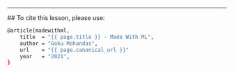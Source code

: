 <hr>
##
To cite this lesson, please use:

```bash linenums="1"
@article{madewithml,
    title  = "{{ page.title }} - Made With ML",
    author = "Goku Mohandas",
    url    = "{{ page.canonical_url }}"
    year   = "2021",
}
```
